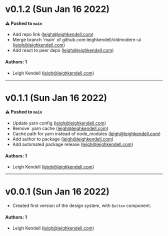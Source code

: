 # v0.1.2 (Sun Jan 16 2022)

#### ⚠️ Pushed to `main`

- Add repo link (leigh@leighkendell.com)
- Merge branch 'main' of github.com:leighkendell/oldmodern-ui (leigh@leighkendell.com)
- Add react to peer deps (leigh@leighkendell.com)

#### Authors: 1

- Leigh Kendell (leigh@leighkendell.com)

---

# v0.1.1 (Sun Jan 16 2022)

#### ⚠️ Pushed to `main`

- Update yarn config (leigh@leighkendell.com)
- Remove .yarn cache (leigh@leighkendell.com)
- Cache path for yarn instead of node_modules (leigh@leighkendell.com)
- Add author to package (leigh@leighkendell.com)
- Add automated package release (leigh@leighkendell.com)

#### Authors: 1

- Leigh Kendell (leigh@leighkendell.com)

---

# v0.0.1 (Sun Jan 16 2022)

- Created first version of the design system, with `Button` component.

#### Authors: 1

- Leigh Kendell (leigh@leighkendell.com)

